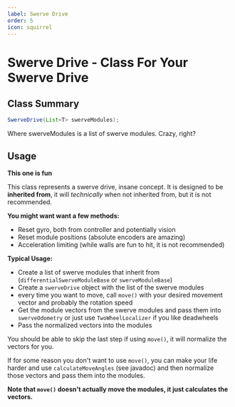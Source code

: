 ```yaml
---
label: Swerve Drive
order: 5
icon: squirrel
---
```


# Swerve Drive - Class For Your Swerve Drive

## Class Summary
```java
SwerveDrive(List<T> swerveModules);
```
Where swerveModules is a list of swerve modules. Crazy, right?

## Usage
**This one is fun**

This class represents a swerve drive, insane concept. It is designed to be **inherited from**, it will *technically* when not inherited from, but it is not recommended.

**You might want want a few methods:**
- Reset gyro, both from controller and potentially vision
- Reset module positions (absolute encoders are amazing)
- Acceleration limiting (while walls are fun to hit, it is not recommended)

**Typical Usage:**
- Create a list of swerve modules that inherit from (`differentialSwerveModuleBase` or `swerveModuleBase`)
- Create a `swerveDrive` object with the list of the swerve modules
- every time you want to move, call `move()` with your desired movement vector and probably the rotation speed
- Get the module vectors from the swerve modules and pass them into `swerveOdometry` or just use `TwoWheelLocalizer` if you like deadwheels
- Pass the normalized vectors into the modules

You should be able to skip the last step if using `move()`, it will normalize the vectors for you.

If for some reason you don't want to use `move()`, you can make your life harder and use `calculateMoveAngles` (see javadoc) and then normalize those vectors and pass them into the modules.

**Note that `move()` doesn't actually move the modules, it just calculates the vectors.**
